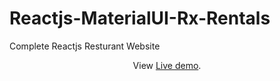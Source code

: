 # Reactjs-MaterialUI-Rx-Rentals
Complete Reactjs Resturant Website 
<p align="center">
  View <a href="https://rx-rentals.netlify.app/">Live demo</a>.
 </p>
